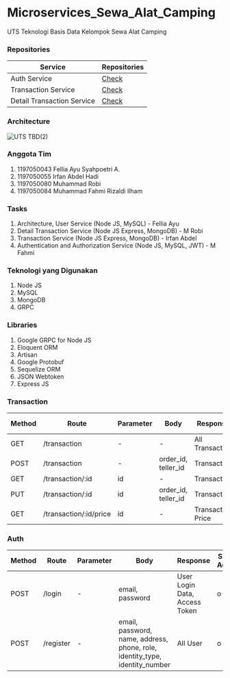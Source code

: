 # Microservices_Sewa_Alat_Camping
UTS Teknologi Basis Data Kelompok Sewa Alat Camping 


### Repositories
Service | Repositories
---|---
Auth Service | [Check](auth-service)
Transaction Service | [Check](order-service)
Detail Transaction Service | [Check](order-service)


### Architecture
![UTS TBD(2)](https://user-images.githubusercontent.com/65436310/199056378-1d479709-6ce0-4d6a-8c7d-9a4a8bcc620b.png)


### Anggota Tim 
1. 1197050043 Fellia Ayu Syahpoetri A.
2. 1197050055 Irfan Abdel Hadi
3. 1197050080 Muhammad Robi
4. 1197050084 Muhammad Fahmi Rizaldi Ilham


### Tasks
1. Architecture, User Service (Node JS, MySQL) - Fellia Ayu
2. Detail Transaction Service  (Node JS Express, MongoDB) - M Robi 
3. Transaction Service (Node JS Express, MongoDB) - Irfan Abdel
3. Authentication and Authorization Service (Node JS, MySQL, JWT) - M Fahmi

### Teknologi yang Digunakan
1. Node JS
2. MySQL
3. MongoDB
4. GRPC


### Libraries
1. Google GRPC for Node JS
2. Eloquent ORM
3. Artisan
4. Google Protobuf
5. Sequelize ORM
6. JSON Webtoken
7. Express JS


### Transaction
Method | Route | Parameter | Body | Response | Super Admin | Admin | Customer
---|---|---|---|---|---|---|---
GET | /transaction | - | - | All Transaction | o | o | x
POST | /transaction | - | order_id, teller_id | Transaction | o | o | x
GET | /transaction/:id | id | - | Transaction | o | o | x
PUT | /transaction/:id | id | order_id, teller_id | Transaction | o | o | x
GET | /transaction/:id/price | id | - | Transaction Price | o | o | x


### Auth
Method | Route | Parameter | Body | Response | Super Admin | Admin | Customer
---|---|---|---|---|---|---|---
POST | /login | - | email, password | User Login Data, Access Token | o | o | o
POST | /register | - | email, password, name, address, phone, role, identity_type, identity_number | All User | o | o | o
